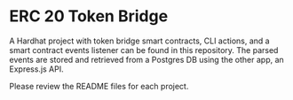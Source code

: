 # ERC 20 Token Bridge
A Hardhat project with token bridge smart contracts, CLI actions, and a smart contract events listener can be found in this repository. The parsed events are stored and retrieved from a Postgres DB using the other app, an Express.js API.

Please review the README files for each project.